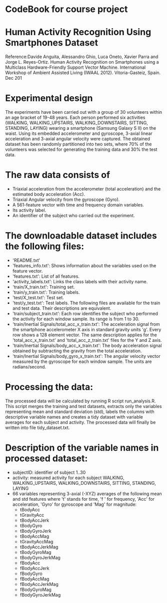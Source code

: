 ﻿# CodeBook for course project 
Human Activity Recognition Using Smartphones Dataset
======================================
Reference:Davide Anguita, Alessandro Ghio, Luca Oneto, Xavier Parra and Jorge L. Reyes-Ortiz. Human Activity Recognition on Smartphones using a Multiclass Hardware-Friendly Support Vector Machine. International Workshop of Ambient Assisted Living (IWAAL 2012). Vitoria-Gasteiz, Spain. Dec 201

Experimental design
======================================
The experiments have been carried out with a group of 30 volunteers within an age bracket of 19-48 years. Each person performed six activities (WALKING, WALKING_UPSTAIRS, WALKING_DOWNSTAIRS, SITTING, STANDING, LAYING) wearing a smartphone (Samsung Galaxy S II) on the waist. Using its embedded accelerometer and gyroscope, 3-axial linear acceleration and 3-axial angular velocity were captured. The obtained dataset has been randomly partitioned into two sets, where 70% of the volunteers was selected for generating the training data and 30% the test data. 


The raw data consists of
======================================
- Triaxial acceleration from the accelerometer (total acceleration) and the estimated body acceleration (Acc).
- Triaxial Angular velocity from the gyroscope (Gyro). 
- A 561-feature vector with time and frequency domain variables. 
- Its activity label. 
- An identifier of the subject who carried out the experiment.


The downloadable dataset includes the following files:
=========================================

- 'README.txt'
- 'features_info.txt': Shows information about the variables used on the feature vector.
- 'features.txt': List of all features.
- 'activity_labels.txt': Links the class labels with their activity name.
- 'train/X_train.txt': Training set.
- 'train/y_train.txt': Training labels.
- 'test/X_test.txt': Test set.
- 'test/y_test.txt': Test labels.
The following files are available for the train and test data. Their descriptions are equivalent. 
- 'train/subject_train.txt': Each row identifies the subject who performed the activity for each window sample. Its range is from 1 to 30. 
- 'train/Inertial Signals/total_acc_x_train.txt': The acceleration signal from the smartphone accelerometer X axis in standard gravity units 'g'. Every row shows a 128 element vector. The same description applies for the 'total_acc_x_train.txt' and 'total_acc_z_train.txt' files for the Y and Z axis. 
- 'train/Inertial Signals/body_acc_x_train.txt': The body acceleration signal obtained by subtracting the gravity from the total acceleration. 
- 'train/Inertial Signals/body_gyro_x_train.txt': The angular velocity vector measured by the gyroscope for each window sample. The units are radians/second. 

Processing the  data:
======================================
The processed data will be calculated by running R script run_analysis.R. This script merges the training and test datasets, extracts only the variables representing mean and standard deviation (std), labels the columns with descriptive variable names and creates a tidy dataset with variable averages for each subject and activity. The processed data will finally be written into file tidy_dataset.txt. 

Description of the variable names in processed dataset:
======================================

- subjectID: identifier of subject 1..30
- activity: measured activity for each subject WALKING, WALKING_UPSTAIRS, WALKING_DOWNSTAIRS, SITTING, STANDING, LAYING
- 66 variables representing 3-axial (-XYZ) averages of the following mean and std features where 't' stands for time, 'f ' for frequency, 'Acc' for acceleration, 'Gyro' for gyroscope and 'Mag' for magnitude:
	- tBodyAcc
	- tGravityAcc
	- tBodyAccJerk
	- tBodyGyro
	- tBodyGyroJerk
	- tBodyAccMag
	- tGravityAccMag
	- tBodyAccJerkMag
	- tBodyGyroMag
	- tBodyGyroJerkMag
	- fBodyAcc
	- fBodyAccJerk
	- fBodyGyro
	- fBodyAccMag
	- fBodyAccJerkMag
	- fBodyGyroMag
	- fBodyGyroJerkMag
